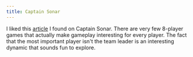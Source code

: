 ```yaml
---
title: Captain Sonar
---
```


I liked this [article](https://arstechnica.com/gaming/2016/12/captain-sonar-someone-finally-made-a-great-8p-board-game/) I found on Captain Sonar. There are very few 8-player games that actually make gameplay interesting for every player. The fact that the most important player isn't the team leader is an interesting dynamic that sounds fun to explore.


